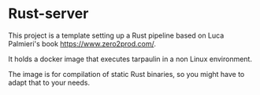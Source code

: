 # Rust-server

This project is a template setting up a Rust pipeline based on Luca Palmieri's book https://www.zero2prod.com/.

It holds a docker image that executes tarpaulin in a non Linux environment.

The image is for compilation of static Rust binaries, so you might have to adapt that to your needs.
